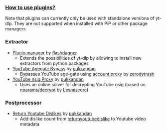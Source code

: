 ### [How to use plugins?](https://github.com/yt-dlp/yt-dlp#plugins)

Note that plugins can currently only be used with standalone versions of yt-dlp. They are not supported when installed with PiP or other package managers

### Extractor

- [Plugin manager](https://github.com/flashdagger/ytdlp-plugins) by [flashdagger](https://github.com/flashdagger)
    - Extends the possibilities of yt-dlp by allowing to install new extractors from python packages
- [YouTube Agegate Bypass](https://gist.github.com/pukkandan/fcf5ca1785c80f64e471f0ee14f990fb) by [pukkandan](https://github.com/pukkandan)
    - Bypasses YouTube age-gate using [account proxy](https://youtube-proxy.zerody.one) by [zerodytrash](https://github.com/zerodytrash)
- [YouTube nsig Proxy](https://gist.github.com/pukkandan/24f13ff1ed385c5a390c1d7bd130d8f7) by [pukkandan](https://github.com/pukkandan)
    - Uses an online solver for decrypting YouTube nsig (based on [nparams/decrypt](https://github.com/Lesmiscore/bookish-octo-barnacle/blob/master/api/youtube/nparams/decrypt.js) by [Lesmiscore](https://github.com/Lesmiscore))

### Postprocessor

- [Return Youtube Dislikes](https://gist.github.com/pukkandan/077465b736b861ab1aa6bf8c9bdb322a) by [pukkandan](https://github.com/pukkandan)
    - Add dislike count from [returnyoutubedislike](https://returnyoutubedislike.com) to Youtube video metadata
